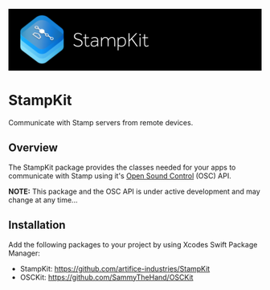 <p align="center">
    <img src="stampkit-icon.png" width="1024" alt=“StampKit” />
</p>

# StampKit
Communicate with Stamp servers from remote devices.

## Overview
The StampKit package provides the classes needed for your apps to communicate with Stamp using it's [Open Sound Control](http://opensoundcontrol.org/introduction-osc) (OSC) API.

**NOTE:** This package and the OSC API is under active development and may change at any time...

## Installation
Add the following packages to your project by using Xcodes Swift Package Manager: 
- StampKit: https://github.com/artifice-industries/StampKit
- OSCKit: https://github.com/SammyTheHand/OSCKit
